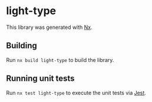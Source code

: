# light-type

This library was generated with [Nx](https://nx.dev).

## Building

Run `nx build light-type` to build the library.

## Running unit tests

Run `nx test light-type` to execute the unit tests via [Jest](https://jestjs.io).
